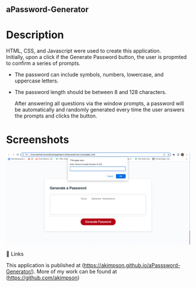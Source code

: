 ## aPassword-Generator

# Description

HTML, CSS, and Javascript were used to create this application. <br>
Initially, upon a click if the Generate Password button, the user is propmted to confirm a series of prompts.

- The password can include symbols, numbers, lowercase, and uppercase letters.
- The password length should be between 8 and 128 characters.

  After answering all questions via the window prompts, a password will be automatically and randomly generated every time the user answers the prompts and clicks the button.

# Screenshots

![aPassword-Generator](./images/aPassword-Generator%20Screenshot.png)

🔗 Links

This application is published at (https://akimpson.github.io/aPasssword-Generator/). More of my work can be found at (https://github.com/akimpson)
